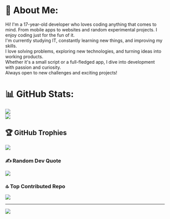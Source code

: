 # 💫 About Me:
<p>
Hi! I'm a 17-year-old developer who loves coding anything that comes to mind. From mobile apps to websites and random experimental projects. I enjoy coding just for the fun of it.
<br>
I'm currently studying IT, constantly learning new things, and improving my skills.
<br>
I love solving problems, exploring new technologies, and turning ideas into working products.
<br>
Whether it's a small script or a full-fledged app, I dive into development with passion and curiosity.
<br>
Always open to new challenges and exciting projects!
</p>

# 📊 GitHub Stats:
![](https://github-readme-stats.vercel.app/api?username=evansvl&theme=shadow_blue&show_icons=true&hide_border=true&count_private=true)<br/>
![](https://github-readme-stats.vercel.app/api/top-langs/?username=evansvl&theme=shadow_blue&hide_border=true&include_all_commits=true&count_private=true&layout=compact)

## 🏆 GitHub Trophies
![](https://github-profile-trophy.vercel.app/?username=evansvl&theme=cobalt&no-frame=false&no-bg=true&margin-w=4)

### ✍️ Random Dev Quote
![](https://quotes-github-readme.vercel.app/api?type=horizontal&theme=dark)

### 🔝 Top Contributed Repo
![](https://github-contributor-stats.vercel.app/api?username=evansvl&limit=5&theme=dark&combine_all_yearly_contributions=true)

---
[![](https://visitcount.itsvg.in/api?id=evansvl&icon=0&color=9)](https://visitcount.itsvg.in)
